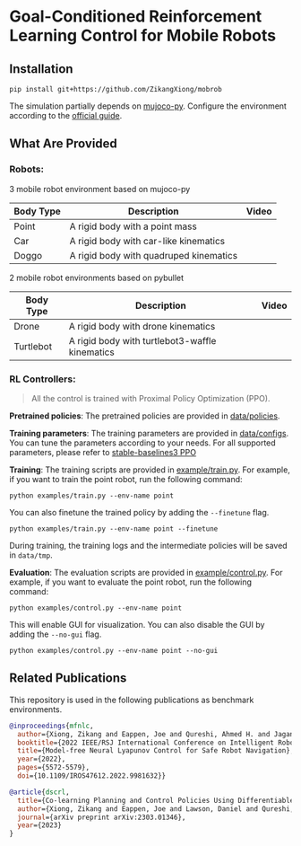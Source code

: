 # Goal-Conditioned Reinforcement Learning Control for Mobile Robots

## Installation

```shell
pip install git+https://github.com/ZikangXiong/mobrob
```

The simulation partially depends on [mujoco-py](https://github.com/ZikangXiong/mobrob). Configure the environment according to the [official guide](https://github.com/openai/mujoco-py#synopsis). 


## What Are Provided

### Robots: 
3 mobile robot environment based on mujoco-py

| Body Type | Description                            | Video |
| --------- | -------------------------------------- | ----- |
| Point     | A rigid body with a point mass         |       |
| Car       | A rigid body with car-like kinematics  |       |
| Doggo     | A rigid body with quadruped kinematics |       |

2 mobile robot environments based on pybullet
    
| Body Type | Description                                    | Video |
| --------- | ---------------------------------------------- | ----- |
| Drone     | A rigid body with drone kinematics             |       |
| Turtlebot | A rigid body with turtlebot3-waffle kinematics |       |

### RL Controllers: 

> All the control is trained with Proximal Policy Optimization (PPO). 

**Pretrained policies**: The pretrained policies are provided in [data/policies](/data/policies/). 

**Training parameters**: The training parameters are provided in [data/configs](/data/configs/). You can tune the parameters according to your needs. For all supported parameters, please refer to [stable-baselines3 PPO](https://stable-baselines3.readthedocs.io/en/master/modules/ppo.html)

**Training**: The training scripts are provided in [example/train.py](/examples/train.py). For example, if you want to train the point robot, run the following command:

```shell
python examples/train.py --env-name point 
```

You can also finetune the trained policy by adding the `--finetune` flag. 

```shell
python examples/train.py --env-name point --finetune
```

During training, the training logs and the intermediate policies will be saved in `data/tmp`.

**Evaluation**: The evaluation scripts are provided in [example/control.py](/examples/control.py). For example, if you want to evaluate the point robot, run the following command:

```shell
python examples/control.py --env-name point 
```

This will enable GUI for visualization. You can also disable the GUI by adding the `--no-gui` flag. 

```shell
python examples/control.py --env-name point --no-gui
```

## Related Publications

This repository is used in the following publications as benchmark environments.

```bibtex
@inproceedings{mfnlc,
  author={Xiong, Zikang and Eappen, Joe and Qureshi, Ahmed H. and Jagannathan, Suresh},
  booktitle={2022 IEEE/RSJ International Conference on Intelligent Robots and Systems (IROS)}, 
  title={Model-free Neural Lyapunov Control for Safe Robot Navigation}, 
  year={2022},
  pages={5572-5579},
  doi={10.1109/IROS47612.2022.9981632}}

@article{dscrl,
  title={Co-learning Planning and Control Policies Using Differentiable Formal Task Constraints},
  author={Xiong, Zikang and Eappen, Joe and Lawson, Daniel and Qureshi, Ahmed H and Jagannathan, Suresh},
  journal={arXiv preprint arXiv:2303.01346},
  year={2023}
}
```
